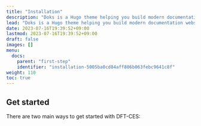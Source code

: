 ```yaml
---
title: "Installation"
description: "Doks is a Hugo theme helping you build modern documentation websites that are secure, fast, and SEO-ready — by default."
lead: "Doks is a Hugo theme helping you build modern documentation websites that are secure, fast, and SEO-ready — by default."
date: 2023-07-16T19:39:52+09:00
lastmod: 2023-07-16T19:39:52+09:00
draft: false
images: []
menu:
  docs:
    parent: "first-step"
    identifier: "installation-5005ba0cd84aff806b063febc9641c8f"
weight: 110
toc: true
---
```

<h2>
Get started
</h2>
There are two main ways to get started with DFT-CES:
